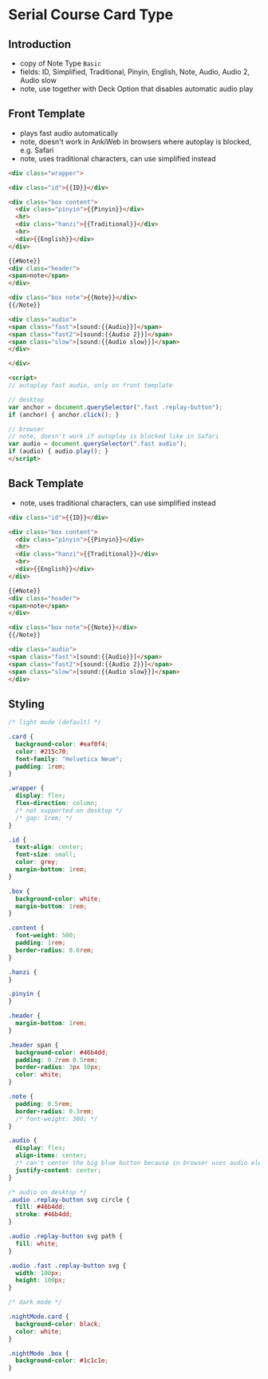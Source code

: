 # Serial Course Card Type



## Introduction

- copy of Note Type `Basic`
- fields: ID, Simplified, Traditional, Pinyin, English, Note, Audio, Audio 2, Audio slow
- note, use together with Deck Option that disables automatic audio play



## Front Template

- plays fast audio automatically
- note, doesn't work in AnkiWeb in browsers where autoplay is blocked, e.g. Safari
- note, uses traditional characters, can use simplified instead

```html
<div class="wrapper">

<div class="id">{{ID}}</div>

<div class="box content">
  <div class="pinyin">{{Pinyin}}</div>
  <hr>
  <div class="hanzi">{{Traditional}}</div>
  <hr>
  <div>{{English}}</div>
</div>

{{#Note}}
<div class="header">
<span>note</span>
</div>

<div class="box note">{{Note}}</div>
{{/Note}}

<div class="audio">
<span class="fast">[sound:{{Audio}}]</span>
<span class="fast2">[sound:{{Audio 2}}]</span>
<span class="slow">[sound:{{Audio slow}}]</span>
</div>

</div>

<script>
// autoplay fast audio, only on front template

// desktop
var anchor = document.querySelector(".fast .replay-button");
if (anchor) { anchor.click(); }

// browser
// note, doesn't work if autoplay is blocked like in Safari
var audio = document.querySelector(".fast audio");
if (audio) { audio.play(); }
</script>
```



## Back Template

- note, uses traditional characters, can use simplified instead

```html
<div class="id">{{ID}}</div>

<div class="box content">
  <div class="pinyin">{{Pinyin}}</div>
  <hr>
  <div class="hanzi">{{Traditional}}</div>
  <hr>
  <div>{{English}}</div>
</div>

{{#Note}}
<div class="header">
<span>note</span>
</div>

<div class="box note">{{Note}}</div>
{{/Note}}

<div class="audio">
<span class="fast">[sound:{{Audio}}]</span>
<span class="fast2">[sound:{{Audio 2}}]</span>
<span class="slow">[sound:{{Audio slow}}]</span>
</div>
```



## Styling

```css
/* light mode (default) */

.card {
  background-color: #eaf0f4;
  color: #215c70;
  font-family: "Helvetica Neue";
  padding: 1rem;
}

.wrapper {
  display: flex;
  flex-direction: column;
  /* not supported on desktop */
  /* gap: 1rem; */
}

.id {
  text-align: center;
  font-size: small;
  color: grey;
  margin-bottom: 1rem;
}

.box {
  background-color: white;
  margin-bottom: 1rem;
}

.content {
  font-weight: 500;
  padding: 1rem;
  border-radius: 0.6rem;
}

.hanzi {
}

.pinyin {
}

.header {
  margin-bottom: 1rem;
}

.header span {
  background-color: #46b4dd;
  padding: 0.2rem 0.5rem;
  border-radius: 3px 10px;
  color: white;
}

.note {
  padding: 0.5rem;
  border-radius: 0.3rem;
  /* font-weight: 300; */
}

.audio {
  display: flex;
  align-items: center;
  /* can't center the big blue button because in browser uses audio element */
  justify-content: center;
}

/* audio on desktop */
.audio .replay-button svg circle {
  fill: #46b4dd;
  stroke: #46b4dd;
}

.audio .replay-button svg path {
  fill: white;
}

.audio .fast .replay-button svg {
  width: 100px;
  height: 100px;
}

/* dark mode */

.nightMode.card {
  background-color: black;
  color: white;
}

.nightMode .box {
  background-color: #1c1c1e;
}
``` 
